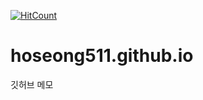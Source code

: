
[![HitCount](http://hits.dwyl.com/hoseong511/hoseong511githubio.svg)](http://hits.dwyl.com/hoseong511/hoseong511githubio)
# hoseong511.github.io
깃허브 메모
